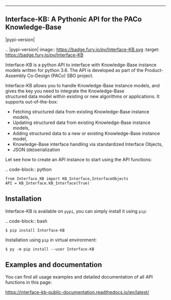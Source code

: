 -----------------------------------------------------------
  Interface-KB: A Pythonic API for the PACo Knowledge-Base
-----------------------------------------------------------

|pypi-version|

.. |pypi-version| image:: https://badge.fury.io/py/Interface-KB.svg
    :target: https://badge.fury.io/py/Interface-KB


Interface-KB is a python API to interface with Knowledge-Base instance models written for python 3.6.
The API is developed as part of the Product-Assembly Co-Design (PACo) SBO project.

Interface-KB allows you to handle Knowledge-Base instance models, and gives the key you need to integrate the Knowledge-Base  
structured data model within existing or new algorithms or applications. It supports out-of-the-box:

* Fetching structured data from existing Knowledge-Base instance models,
* Updating structured data from existing Knowledge-Base instance models,
* Adding structured data to a new or existing Knowledge-Base instance model,
* Knowledge-Base interface handling via standardized Interface Objects,
* JSON (de)serialization


Let see how to create an API instance to start using the API functions:

.. code-block:: python

    from Interface_KB import KB_Interface,InterfaceObjects
    API = KB_Interface.KB_Interface(True)
    
    
Installation
------------   

Interface-KB is available on ``pypi``, you can simply install it using ``pip``: 

.. code-block:: bash

    $ pip install Interface-KB
    
Installation using ``pip`` in virtual environment:

    $ py -m pip install --user Interface-KB


Examples and documentation
---------------------------

You can find all usage examples and detailed documentation of all API functions in this page:

https://interface-kb-public-documentation.readthedocs.io/en/latest/

